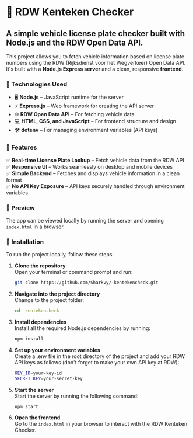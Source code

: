 # 🚗 RDW Kenteken Checker

## A simple vehicle license plate checker built with Node.js and the RDW Open Data API.

This project allows you to fetch vehicle information based on license plate numbers using the RDW (Rijksdienst voor het Wegverkeer) Open Data API. It's built with a **Node.js Express server** and a clean, responsive **frontend**.

### 🔧 Technologies Used
- 🖥️ **Node.js** – JavaScript runtime for the server
- ⚡ **Express.js** – Web framework for creating the API server
- 🌐 **RDW Open Data API** – For fetching vehicle data
- 💻 **HTML, CSS, and JavaScript** – For frontend structure and design
- 🛠️ **dotenv** – For managing environment variables (API keys)

### 🚀 Features
✅ **Real-time License Plate Lookup** – Fetch vehicle data from the RDW API  
✅ **Responsive UI** – Works seamlessly on desktop and mobile devices  
✅ **Simple Backend** – Fetches and displays vehicle information in a clean format  
✅ **No API Key Exposure** – API keys securely handled through environment variables  

### 📸 Preview  
The app can be viewed locally by running the server and opening `index.html` in a browser.  

### 📝 Installation  
To run the project locally, follow these steps:

1. **Clone the repository**  
   Open your terminal or command prompt and run:
   ```bash
   git clone https://github.com/Sharkvy/-kentekencheck.git
2. **Navigate into the project directory**  
   Change to the project folder:
   ```bash
   cd -kentekencheck
3. **Install dependencies**  
   Install all the required Node.js dependencies by running:
   ```bash
   npm install
4. **Set up your environment variables**  
   Create a .env file in the root directory of the project and add your RDW API keys as follows (don't forget to make your own API key at RDW):
   ```bash
   KEY_ID=your-key-id
   SECRET_KEY=your-secret-key
5. **Start the server**  
   Start the server by running the following command:
   ```bash
   npm start
6. **Open the frontend**  
   Go to the `index.html` in your browser to interact with the RDW Kenteken Checker.



